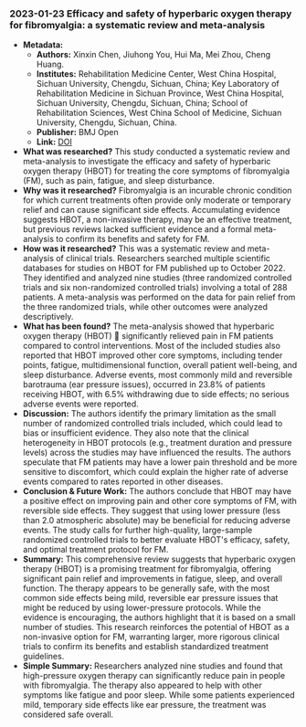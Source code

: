 ### 2023-01-23 Efficacy and safety of hyperbaric oxygen therapy for fibromyalgia: a systematic review and meta-analysis
- **Metadata:**
    - **Authors:** Xinxin Chen, Jiuhong You, Hui Ma, Mei Zhou, Cheng Huang.
    - **Institutes:** Rehabilitation Medicine Center, West China Hospital, Sichuan University, Chengdu, Sichuan, China; Key Laboratory of Rehabilitation Medicine in Sichuan Province, West China Hospital, Sichuan University, Chengdu, Sichuan, China; School of Rehabilitation Sciences, West China School of Medicine, Sichuan University, Chengdu, Sichuan, China.
    - **Publisher:** BMJ Open
    - **Link:** [DOI](https://doi.org/10.1136/bmjopen-2022-062322)
- **What was researched?**
This study conducted a systematic review and meta-analysis to investigate the efficacy and safety of hyperbaric oxygen therapy (HBOT) for treating the core symptoms of fibromyalgia (FM), such as pain, fatigue, and sleep disturbance.
- **Why was it researched?**
Fibromyalgia is an incurable chronic condition for which current treatments often provide only moderate or temporary relief and can cause significant side effects. Accumulating evidence suggests HBOT, a non-invasive therapy, may be an effective treatment, but previous reviews lacked sufficient evidence and a formal meta-analysis to confirm its benefits and safety for FM.
- **How was it researched?**
This was a systematic review and meta-analysis of clinical trials. Researchers searched multiple scientific databases for studies on HBOT for FM published up to October 2022. They identified and analyzed nine studies (three randomized controlled trials and six non-randomized controlled trials) involving a total of 288 patients. A meta-analysis was performed on the data for pain relief from the three randomized trials, while other outcomes were analyzed descriptively.
- **What has been found?**
The meta-analysis showed that hyperbaric oxygen therapy (HBOT) 💊 significantly relieved pain in FM patients compared to control interventions. Most of the included studies also reported that HBOT improved other core symptoms, including tender points, fatigue, multidimensional function, overall patient well-being, and sleep disturbance. Adverse events, most commonly mild and reversible barotrauma (ear pressure issues), occurred in 23.8% of patients receiving HBOT, with 6.5% withdrawing due to side effects; no serious adverse events were reported.
- **Discussion:**
The authors identify the primary limitation as the small number of randomized controlled trials included, which could lead to bias or insufficient evidence. They also note that the clinical heterogeneity in HBOT protocols (e.g., treatment duration and pressure levels) across the studies may have influenced the results. The authors speculate that FM patients may have a lower pain threshold and be more sensitive to discomfort, which could explain the higher rate of adverse events compared to rates reported in other diseases.
- **Conclusion & Future Work:**
The authors conclude that HBOT may have a positive effect on improving pain and other core symptoms of FM, with reversible side effects. They suggest that using lower pressure (less than 2.0 atmospheric absolute) may be beneficial for reducing adverse events. The study calls for further high-quality, large-sample randomized controlled trials to better evaluate HBOT's efficacy, safety, and optimal treatment protocol for FM.
- **Summary:**
This comprehensive review suggests that hyperbaric oxygen therapy (HBOT) is a promising treatment for fibromyalgia, offering significant pain relief and improvements in fatigue, sleep, and overall function. The therapy appears to be generally safe, with the most common side effects being mild, reversible ear pressure issues that might be reduced by using lower-pressure protocols. While the evidence is encouraging, the authors highlight that it is based on a small number of studies. This research reinforces the potential of HBOT as a non-invasive option for FM, warranting larger, more rigorous clinical trials to confirm its benefits and establish standardized treatment guidelines.
- **Simple Summary:**
Researchers analyzed nine studies and found that high-pressure oxygen therapy can significantly reduce pain in people with fibromyalgia. The therapy also appeared to help with other symptoms like fatigue and poor sleep. While some patients experienced mild, temporary side effects like ear pressure, the treatment was considered safe overall.